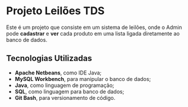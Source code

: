 <h1>Projeto Leilões TDS</h1>
<p>Este é um projeto que consiste em um sistema de leilões, onde o Admin pode <strong>cadastrar</strong> e <strong>ver</strong> cada produto em uma lista ligada diretamente ao banco de dados.</p>
<h2>Tecnologias Utilizadas</h2>
<ul>
  <li><strong>Apache Netbeans</strong>, como IDE Java;</li>
  <li><strong>MySQL Workbench</strong>, para manipular o banco de dados;</li>
  <li><strong>Java</strong>, como linguagem de programação;</li>
  <li><strong>SQL</strong>, como linguagem para banco de dados;</li>
  <li><strong>Git Bash</strong>, para versionamento de código.</li>
</ul>
